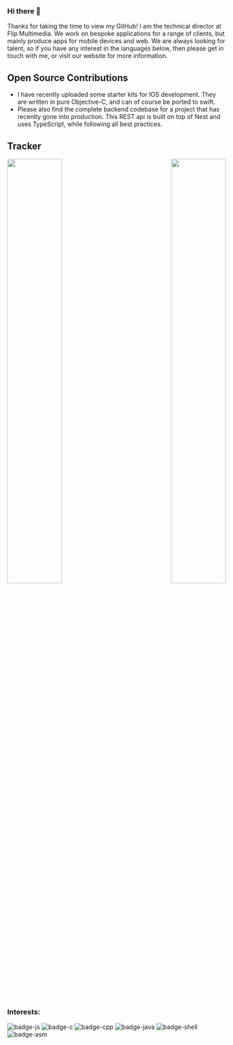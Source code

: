 ### Hi there 👋

Thanks for taking the time to view my GitHub! I am the technical director at Flip Multimedia. We work on bespoke applications for a range of clients, but mainly produce apps for mobile devices and web. We are always looking for talent, so if you have any interest in the languages below, then please get in touch with me, or visit our website for more information.

## Open Source Contributions
- I have recently uploaded some starter kits for IOS development. They are written in pure Objective-C, and can of course be ported to swift. 
- Please also find the complete backend codebase for a project that has recently gone into production. This REST api is built on top of Nest and uses TypeScript, while following all best practices.

## Tracker
<img style='float: left;' src='https://github-readme-stats.vercel.app/api?username=jamesfngibbons&&show_icons=true&count_private=true' width='50%'>
<img style='float: right; text-align: right;' src='https://github-readme-stats.vercel.app/api/top-langs/?username=jamesfngibbons&layout=compact' width='50%'>

### Interests:
![badge-js](https://img.shields.io/badge/Language-Javascript-f1e05a?style=for-the-badge&logo=javascript) ![badge-c](https://img.shields.io/badge/Language-C-555555?style=for-the-badge&logo=C) ![badge-cpp](https://img.shields.io/badge/Language-C++-f34b7d?style=for-the-badge&logo=C%2B%2B) ![badge-java](https://img.shields.io/badge/Language-Java-b07219?style=for-the-badge&logo=Java) ![badge-shell](https://img.shields.io/badge/Language-Shell-89e051?style=for-the-badge&logo=gnu-bash) ![badge-asm](https://img.shields.io/badge/Language-Assembly-6E4C13?style=for-the-badge&logo=assembly) 

<!--
**JamesFNGibbons/JamesFNGibbons** is a ✨ _special_ ✨ repository because its `README.md` (this file) appears on your GitHub profile.

Here are some ideas to get you started:

- 🔭 I’m currently working with ...
  A custom user interface toolkit, built in pure Objective C to enable faster IOS development ...
  
- 🌱 I’m currently learning ...
- 👯 I’m looking to collaborate on ...
- 🤔 I’m looking for help with ...
- 💬 Ask me about ...
- 📫 How to reach me: ...
- 😄 Pronouns: ...
- ⚡ Fun fact: ...
-->
